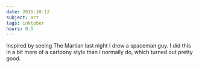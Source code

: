 ```yaml
---
date: 2015-10-12
subject: art
tags: inktober
hours: 0.5
---
```


Inspired by seeing The Martian last night I drew a spaceman guy. I did this in a bit more of a cartoony style than I normally do, which turned out pretty good.